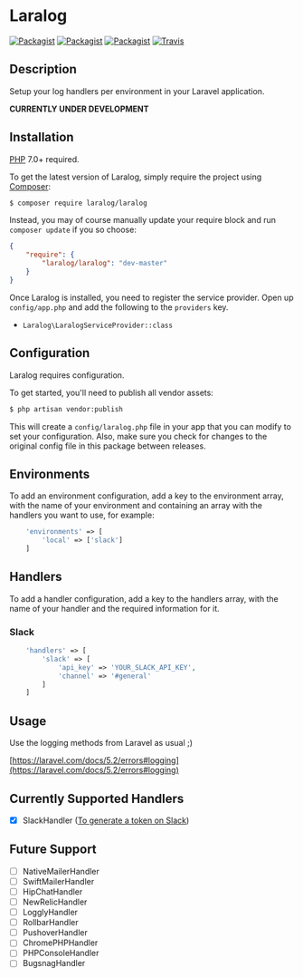 # Laralog
[![Packagist](https://img.shields.io/packagist/v/Laralog/Laralog.svg?maxAge=2592000&style=flat-square)](https://packagist.org/packages/laralog/laralog)
[![Packagist](https://img.shields.io/packagist/l/Laralog/Laralog.svg?maxAge=2592000&style=flat-square)](https://packagist.org/packages/laralog/laralog)
[![Packagist](https://img.shields.io/packagist/dt/Laralog/Laralog.svg?maxAge=2592000&style=flat-square)](https://packagist.org/packages/laralog/laralog)
[![Travis](https://img.shields.io/travis/WhatDaFox/Laralog.svg?maxAge=2592000&style=flat-square)](https://travis-ci.org/WhatDaFox/Laralog)

## Description 

Setup your log handlers per environment in your Laravel application.

**CURRENTLY UNDER DEVELOPMENT**

## Installation

[PHP](https://php.net) 7.0+ required.

To get the latest version of Laralog, simply require the project using [Composer](https://getcomposer.org):

```bash
$ composer require laralog/laralog
```

Instead, you may of course manually update your require block and run `composer update` if you so choose:

```json
{
    "require": {
        "laralog/laralog": "dev-master"
    }
}
```

Once Laralog is installed, you need to register the service provider. Open up `config/app.php` and add the following to the `providers` key.

* `Laralog\LaralogServiceProvider::class`

## Configuration

Laralog requires configuration.

To get started, you'll need to publish all vendor assets:

```bash
$ php artisan vendor:publish
```

This will create a `config/laralog.php` file in your app that you can modify to set your configuration. 
Also, make sure you check for changes to the original config file in this package between releases.

## Environments

To add an environment configuration, add a key to the environment array, with the name of your environment and
containing an array with the handlers you want to use, for example: 

```php
    'environments' => [
        'local' => ['slack']
    ]
``` 

## Handlers

To add a handler configuration, add a key to the handlers array, with the name of your handler and
the required information for it. 

### Slack

```php
    'handlers' => [
        'slack' => [
            'api_key' => 'YOUR_SLACK_API_KEY',
            'channel' => '#general'
        ]
    ]
``` 

## Usage

Use the logging methods from Laravel as usual ;)

[https://laravel.com/docs/5.2/errors#logging](https://laravel.com/docs/5.2/errors#logging)

## Currently Supported Handlers

- [x] SlackHandler ([To generate a token on Slack](https://api.slack.com/web#auth))

## Future Support

- [ ] NativeMailerHandler
- [ ] SwiftMailerHandler
- [ ] HipChatHandler
- [ ] NewRelicHandler
- [ ] LogglyHandler
- [ ] RollbarHandler
- [ ] PushoverHandler
- [ ] ChromePHPHandler
- [ ] PHPConsoleHandler
- [ ] BugsnagHandler